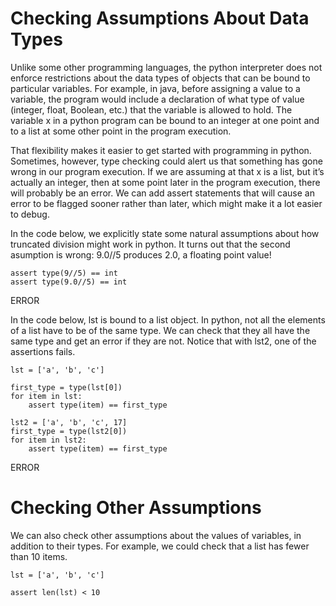 # Checking Assumptions About Data Types

Unlike some other programming languages, the python interpreter does not enforce restrictions about the data types of objects that can be bound to particular variables. For example, in java, before assigning a value to a variable, the program would include a declaration of what type of value (integer, float, Boolean, etc.) that the variable is allowed to hold. The variable x in a python program can be bound to an integer at one point and to a list at some other point in the program execution.

That flexibility makes it easier to get started with programming in python. Sometimes, however, type checking could alert us that something has gone wrong in our program execution. If we are assuming at that x is a list, but it’s actually an integer, then at some point later in the program execution, there will probably be an error. We can add assert statements that will cause an error to be flagged sooner rather than later, which might make it a lot easier to debug.

In the code below, we explicitly state some natural assumptions about how truncated division might work in python. It turns out that the second asumption is wrong: 9.0//5 produces 2.0, a floating point value!
```
assert type(9//5) == int
assert type(9.0//5) == int
```
ERROR


In the code below, lst is bound to a list object. In python, not all the elements of a list have to be of the same type. We can check that they all have the same type and get an error if they are not. Notice that with lst2, one of the assertions fails.
```
lst = ['a', 'b', 'c']

first_type = type(lst[0])
for item in lst:
    assert type(item) == first_type

lst2 = ['a', 'b', 'c', 17]
first_type = type(lst2[0])
for item in lst2:
    assert type(item) == first_type
```
ERROR


# Checking Other Assumptions

We can also check other assumptions about the values of variables, in addition to their types. For example, we could check that a list has fewer than 10 items.
```
lst = ['a', 'b', 'c']

assert len(lst) < 10
```


